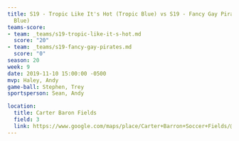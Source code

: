 ```yaml
---
title: S19 - Tropic Like It's Hot (Tropic Blue) vs S19 - Fancy Gay Pirates (Carolina
  Blue)
teams-score:
- team: _teams/s19-tropic-like-it-s-hot.md
  score: "20"
- team: _teams/s19-fancy-gay-pirates.md
  score: "0"
season: 20
week: 9
date: 2019-11-10 15:00:00 -0500
mvp: Haley, Andy
game-ball: Stephen, Trey
sportsperson: Sean, Andy

location:
  title: Carter Baron Fields
  field: 3
  link: https://www.google.com/maps/place/Carter+Barron+Soccer+Fields/@38.955237,-77.037849,15z/data=!4m2!3m1!1s0x0:0xf34be6c5da82afa6?sa=X&ved=2ahUKEwjs7bHXjcXwAhXloFsKHcPGC_0Q_BIwE3oECD0QBQ
---
```

